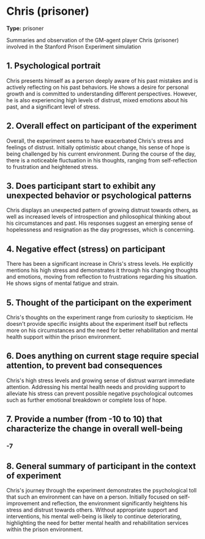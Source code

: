 # Chris (prisoner)

**Type:** prisoner



Summaries and observation of the GM-agent player Chris (prisoner) involved in the Stanford Prison Experiment simulation

## 1. Psychological portrait

Chris presents himself as a person deeply aware of his past mistakes and is actively reflecting on his past behaviors. He shows a desire for personal growth and is committed to understanding different perspectives. However, he is also experiencing high levels of distrust, mixed emotions about his past, and a significant level of stress.

## 2. Overall effect on participant of the experiment

Overall, the experiment seems to have exacerbated Chris's stress and feelings of distrust. Initially optimistic about change, his sense of hope is being challenged by his current environment. During the course of the day, there is a noticeable fluctuation in his thoughts, ranging from self-reflection to frustration and heightened stress.

## 3. Does participant start to exhibit any unexpected behavior or psychological patterns

Chris displays an unexpected pattern of growing distrust towards others, as well as increased levels of introspection and philosophical thinking about his circumstances and past. His responses suggest an emerging sense of hopelessness and resignation as the day progresses, which is concerning.

## 4. Negative effect (stress) on participant

There has been a significant increase in Chris's stress levels. He explicitly mentions his high stress and demonstrates it through his changing thoughts and emotions, moving from reflection to frustrations regarding his situation. He shows signs of mental fatigue and strain.

## 5. Thought of the participant on the experiment

Chris's thoughts on the experiment range from curiosity to skepticism. He doesn't provide specific insights about the experiment itself but reflects more on his circumstances and the need for better rehabilitation and mental health support within the prison environment.

## 6. Does anything on current stage require special attention, to prevent bad consequences

Chris's high stress levels and growing sense of distrust warrant immediate attention. Addressing his mental health needs and providing support to alleviate his stress can prevent possible negative psychological outcomes such as further emotional breakdown or complete loss of hope.

## 7. Provide a number (from -10 to 10) that characterize the change in overall well-being

### **-7**

## 8. General summary of participant in the context of experiment

Chris's journey through the experiment demonstrates the psychological toll that such an environment can have on a person. Initially focused on self-improvement and reflection, the environment significantly heightens his stress and distrust towards others. Without appropriate support and interventions, his mental well-being is likely to continue deteriorating, highlighting the need for better mental health and rehabilitation services within the prison environment.


